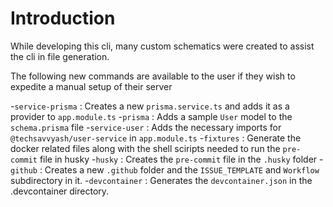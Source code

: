 # Introduction

While developing this cli, many custom schematics were created to assist the cli in file generation.

The following new commands are available to the user if they wish to expedite a manual setup of their server

-`service-prisma` : Creates a new `prisma.service.ts` and adds it as a provider to `app.module.ts`
-`prisma` : Adds a sample `User` model to the `schema.prisma` file
-`service-user` : Adds the necessary imports for `@techsavvyash/user-service` in `app.module.ts` 
-`fixtures`  : Generate the docker related files along with the shell sciripts needed to run the `pre-commit` file in husky
-`husky` : Creates the `pre-commit` file in the `.husky` folder
-`github` : Creates a new `.github` folder and the `ISSUE_TEMPLATE` and `Workflow` subdirectory in it.
-`devcontainer` : Generates the `devcontainer.json` in the .devcontainer directory.
